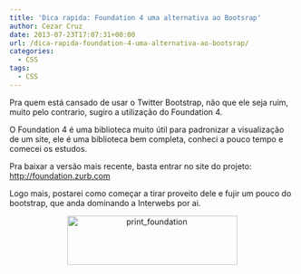 ```yaml
---
title: 'Dica rapida: Foundation 4 uma alternativa ao Bootsrap'
author: Cezar Cruz
date: 2013-07-23T17:07:31+00:00
url: /dica-rapida-foundation-4-uma-alternativa-ao-bootsrap/
categories:
  - CSS
tags:
  - CSS
---
```


Pra quem está cansado de usar o Twitter Bootstrap, não que ele seja ruim, muito pelo contrario, sugiro a utilização do Foundation 4.

O Foundation 4 é uma biblioteca muito útil para padronizar a visualização de um site, ele é uma biblioteca bem completa, conheci a pouco tempo e comecei os estudos.

Pra baixar a versão mais recente, basta entrar no site do projeto: <a href="http://foundation.zurb.com" target="_blank">http://foundation.zurb.com</a>

Logo mais, postarei como começar a tirar proveito dele e fujir um pouco do bootstrap, que anda dominando a Interwebs por ai.

<p style="text-align: center;">
  <a href="http://res.cloudinary.com/cezarcruz-com-br/image/upload/v1454457588/print_foundation_hyrwk4.png"><img class="size-medium wp-image-112 aligncenter" alt="print_foundation" src="http://res.cloudinary.com/cezarcruz-com-br/image/upload/h_87,w_300/v1454457588/print_foundation_hyrwk4.png" width="300" height="87" /></a>
</p>
